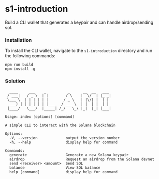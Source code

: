 
# s1-introduction

Build a CLI wallet that generates a keypair and can handle airdrop/sending sol.

### Installation
To install the CLI wallet, navigate to the `s1-introduction` directory and run the following commands:
```
npm run build
npm install -g
```

### Solution

```
  ____     ___    _          _      __  __   ___ 
 / ___|   / _ \  | |        / \    |  \/  | |_ _|
 \___ \  | | | | | |       / _ \   | |\/| |  | | 
  ___) | | |_| | | |___   / ___ \  | |  | |  | | 
 |____/   \___/  |_____| /_/   \_\ |_|  |_| |___|
                                                 
Usage: index [options] [command]

A simple CLI to interact with the Solana blockchain

Options:
  -V, --version             output the version number
  -h, --help                display help for command

Commands:
  generate                  Generate a new Solana keypair
  airdrop                   Request an airdrop from the Solana devnet
  send <receiver> <amount>  Send SOL
  balance                   View SOL balance
  help [command]            display help for command
  ```